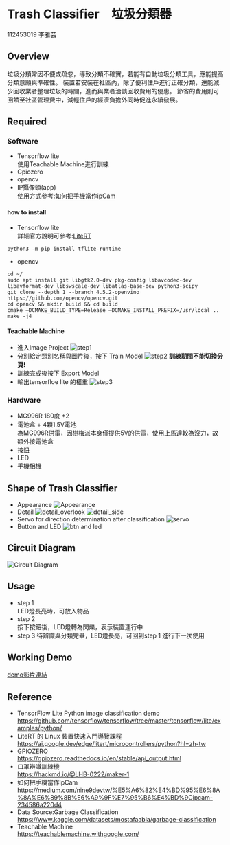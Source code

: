 # Trash Classifier　垃圾分類器
112453019 李雅芸
## Overview
垃圾分類常因不便或疏忽，導致分類不確實，若能有自動垃圾分類工具，應能提高分類意願與準確性。
裝置若安裝在社區內，除了便利住戶進行正確分類，還能減少回收業者整理垃圾的時間，進而與業者洽談回收費用的優惠。
節省的費用則可回饋至社區管理費中，減輕住戶的經濟負擔外同時促進永續發展。

## Required
### Software
* Tensorflow lite  
使用Teachable Machine進行訓練
* Gpiozero
* opencv
* IP攝像頭(app)  
使用方式參考:[如何把手機當作ipCam](
https://medium.com/nine9devtw/%E5%A6%82%E4%BD%95%E6%8A%8A%E6%89%8B%E6%A9%9F%E7%95%B6%E4%BD%9Cipcam-234586a220d4  
)
#### how to install
* Tensorflow lite  
詳細官方說明可參考:[LiteRT](https://ai.google.dev/edge/litert/microcontrollers/python?hl=zh-tw)
```
python3 -m pip install tflite-runtime
```
* opencv
```
cd ~/
sudo apt install git libgtk2.0-dev pkg-config libavcodec-dev libavformat-dev libswscale-dev libatlas-base-dev python3-scipy
git clone --depth 1 --branch 4.5.2-openvino https://github.com/opencv/opencv.git
cd opencv && mkdir build && cd build
cmake –DCMAKE_BUILD_TYPE=Release –DCMAKE_INSTALL_PREFIX=/usr/local ..
make -j4
```
#### Teachable Machine 
* 進入Image Project
![step1](https://github.com/v-taylee/TrashClassification/blob/main/img/teachable_step1.jpg)
* 分別給定類別名稱與圖片後，按下 Train Model
![step2](https://github.com/v-taylee/TrashClassification/blob/main/img/teachable_step2.png)
**訓練期間不能切換分頁!**
* 訓練完成後按下 Export Model
* 輸出tensorfloe lite 的權重
![step3](https://github.com/v-taylee/TrashClassification/blob/main/img/teachable_step3.jpg)
### Hardware
* MG996R 180度 *2  
* 電池盒 + 4顆1.5V電池  
為MG996R供電，因樹梅派本身僅提供5V的供電，使用上馬達較為沒力，故額外接電池盒
* 按鈕
* LED
* 手機相機

## Shape of Trash Classifier
* Appearance
![Appearance](https://github.com/v-taylee/TrashClassification/blob/main/img/appearance.jpg)
* Detail
![detail_overlook](https://github.com/v-taylee/TrashClassification/blob/main/img/detail_overlook.jpg)
![detail_side](https://github.com/v-taylee/TrashClassification/blob/main/img/detail_side.jpg)
* Servo for direction determination after classification
![servo](https://github.com/v-taylee/TrashClassification/blob/main/img/servo.jpg)
* Button and LED
![btn and led](https://github.com/v-taylee/TrashClassification/blob/main/img/button.jpg)
## Circuit Diagram
![Circuit Diagram](https://github.com/v-taylee/TrashClassification/blob/main/img/raspberry.png)
## Usage
* step 1  
  LED燈長亮時，可放入物品
* step 2  
  按下按鈕後，LED燈轉為閃爍，表示裝置運行中
* step 3
  待辨識與分類完畢，LED燈長亮，可回到step 1 進行下一次使用

## Working Demo
[demo影片連結](https://youtube.com/shorts/2tcxWRNsKkk)
## Reference
* TensorFlow Lite Python image classification demo  
https://github.com/tensorflow/tensorflow/tree/master/tensorflow/lite/examples/python/
* LiteRT 的 Linux 裝置快速入門導覽課程  
https://ai.google.dev/edge/litert/microcontrollers/python?hl=zh-tw
* GPIOZERO  
https://gpiozero.readthedocs.io/en/stable/api_output.html
* 口罩辨識訓練機  
https://hackmd.io/@LHB-0222/maker-1
* 如何把手機當作ipCam  
https://medium.com/nine9devtw/%E5%A6%82%E4%BD%95%E6%8A%8A%E6%89%8B%E6%A9%9F%E7%95%B6%E4%BD%9Cipcam-234586a220d4
* Data Source:Garbage Classification  
https://www.kaggle.com/datasets/mostafaabla/garbage-classification
* Teachable Machine  
https://teachablemachine.withgoogle.com/

